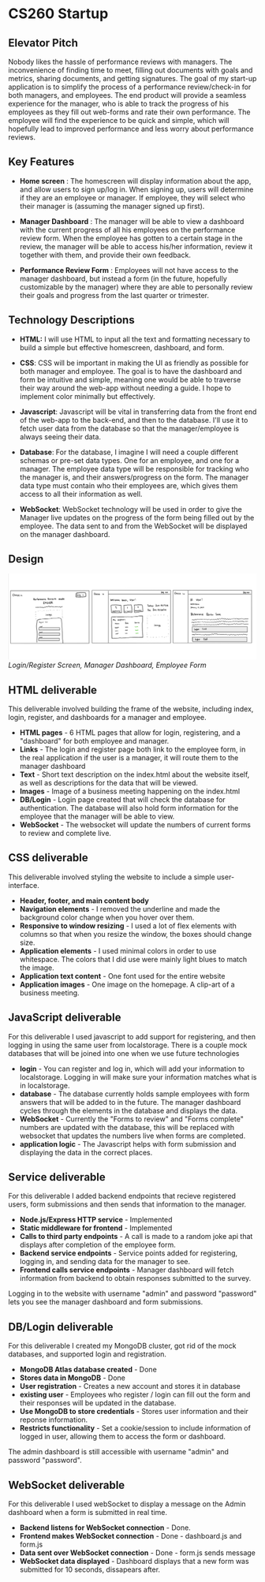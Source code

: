 # CS260 Startup

## Elevator Pitch

Nobody likes the hassle of performance reviews with managers. The inconvenience of finding time to meet, filling out documents with goals and metrics, sharing documents, and getting signatures. The goal of my start-up application is to simplify the process of a performance review/check-in for both managers, and employees. The end product will provide a seamless experience for the manager, who is able to track the progress of his employees as they fill out web-forms and rate their own performance. The employee will find the experience to be quick and simple, which will hopefully lead to improved performance and less worry about performance reviews.

## Key Features

- **Home screen** : The homescreen will display information about the app, and allow users to sign up/log in. When signing up, users will determine if they are an employee or manager. If employee, they will select who their manager is (assuming the manager signed up first).

- **Manager Dashboard** : The manager will be able to view a dashboard with the current progress of all his employees on the performance review form. When the employee has gotten to a certain stage in the review, the manager will be able to access his/her information, review it together with them, and provide their own feedback.

- **Performance Review Form** : Employees will not have access to the manager dashboard, but instead a form (in the future, hopefully customizable by the manager) where they are able to personally review their goals and progress from the last quarter or trimester.

## Technology Descriptions

- **HTML:** I will use HTML to input all the text and formatting necessary to build a simple but effective homescreen, dashboard, and form.

- **CSS**: CSS will be important in making the UI as friendly as possible for both manager and employee. The goal is to have the dashboard and form be intuitive and simple, meaning one would be able to traverse their way around the web-app without needing a guide. I hope to implement color minimally but effectively.

- **Javascript**: Javascript will be vital in transferring data from the front end of the web-app to the back-end, and then to the database. I'll use it to fetch user data from the database so that the manager/employee is always seeing their data.

- **Database**: For the database, I imagine I will need a couple different schemas or pre-set data types. One for an employee, and one for a manager. The employee data type will be responsible for tracking who the manager is, and their answers/progress on the form. The manager data type must contain who their employees are, which gives them access to all their information as well.

- **WebSocket**: WebSocket technology will be used in order to give the Manager live updates on the progress of the form being filled out by the employee. The data sent to and from the WebSocket will be displayed on the manager dashboard.

## Design

![App Design](public/designs.jpeg)
_Login/Register Screen, Manager Dashboard, Employee Form_

## HTML deliverable

This deliverable involved building the frame of the website, including index, login, register, and dashboards for a manager and employee.

- **HTML pages** - 6 HTML pages that allow for login, registering, and a "dashboard" for both employee and manager.
- **Links** - The login and register page both link to the employee form, in the real application if the user is a manager, it will route them to the manager dashboard
- **Text** - Short text description on the index.html about the website itself, as well as descriptions for the data that will be viewed.
- **Images** - Image of a business meeting happening on the index.html
- **DB/Login** - Login page created that will check the database for authentication. The database will also hold form information for the employee that the manager will be able to view.
- **WebSocket** - The websocket will update the numbers of current forms to review and complete live.

## CSS deliverable

This deliverable involved styling the website to include a simple user-interface.

- **Header, footer, and main content body**
- **Navigation elements** - I removed the underline and made the background color change when you hover over them.
- **Responsive to window resizing** - I used a lot of flex elements with columns so that when you resize the window, the boxes should change size.
- **Application elements** - I used minimal colors in order to use whitespace. The colors that I did use were mainly light blues to match the image.
- **Application text content** - One font used for the entire website
- **Application images** - One image on the homepage. A clip-art of a business meeting.

## JavaScript deliverable

For this deliverable I used javascript to add support for registering, and then logging in using the same user from localstorage. There is a couple mock databases that will be joined into one when we use future technologies

- **login** - You can register and log in, which will add your information to localstorage. Logging in will make sure your information matches what is in localstorage.
- **database** - The database currently holds sample employees with form answers that will be added to in the future. The manager dashboard cycles through the elements in the database and displays the data.
- **WebSocket** - Currently the "Forms to review" and "Forms complete" numbers are updated with the database, this will be replaced with websocket that updates the numbers live when forms are completed.
- **application logic** - The Javascript helps with form submission and displaying the data in the correct places.

## Service deliverable

For this deliverable I added backend endpoints that recieve registered users, form submissions and then sends that information to the manager.

- **Node.js/Express HTTP service** - Implemented
- **Static middleware for frontend** - Implemented
- **Calls to third party endpoints** - A call is made to a random joke api that displays after completion of the employee form.
- **Backend service endpoints** - Service points added for registering, logging in, and sending data for the manager to see.
- **Frontend calls service endpoints** - Manager dashboard will fetch information from backend to obtain responses submitted to the survey.

Logging in to the website with username "admin" and password "password" lets you see the manager dashboard and form submissions.

## DB/Login deliverable

For this deliverable I created my MongoDB cluster, got rid of the mock databases, and supported login and registration.

- **MongoDB Atlas database created** - Done
- **Stores data in MongoDB** - Done
- **User registration** - Creates a new account and stores it in database
- **existing user** - Employees who register / login can fill out the form and their responses will be updated in the database.
- **Use MongoDB to store credentials** - Stores user information and their reponse information.
- **Restricts functionality** - Set a cookie/session to include information of logged in user, allowing them to access the form or dashboard.

The admin dashboard is still accessible with username "admin" and password "password".

## WebSocket deliverable

For this deliverable I used webSocket to display a message on the Admin dashboard when a form is submitted in real time.

- **Backend listens for WebSocket connection** - Done.
- **Frontend makes WebSocket connection** - Done - dashboard.js and form.js
- **Data sent over WebSocket connection** - Done - form.js sends message
- **WebSocket data displayed** - Dashboard displays that a new form was submitted for 10 seconds, dissapears after.